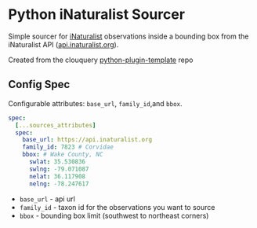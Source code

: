 # Python iNaturalist Sourcer

Simple sourcer for [iNaturalist](https://www.inaturalist.org/) observations
inside a bounding box from the iNaturalist API ([api.inaturalist.org](https://api.inaturalist.org/v1/docs/)).

Created from the clouquery [python-plugin-template](https://github.com/cloudquery/python-plugin-template) repo 

## Config Spec

Configurable attributes: `base_url`, `family_id`,and `bbox`.

```yaml
spec:
  [...sources_attributes]
  spec:
    base_url: https://api.inaturalist.org
    family_id: 7823 # Corvidae
    bbox: # Wake County, NC
      swlat: 35.530836
      swlng: -79.071087
      nelat: 36.117908
      nelng: -78.247617
```

 - `base_url` - api url
 - `family_id` - taxon id for the observations you want to source
 - `bbox` - bounding box limit (southwest to northeast corners)
